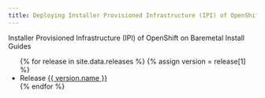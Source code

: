 ```yaml
---
title: Deploying Installer Provisioned Infrastructure (IPI) of OpenShift on Bare Metal
---
```


Installer Provisioned Infrastructure (IPI) of OpenShift on Baremetal Install Guides

<ul>
{% for release in site.data.releases %}
{% assign version = release[1] %}
  <li>Release
    <a href="{{ version.folder }}/">
      {{ version.name }}
    </a>
    <a href="{{ version.folder }}/index.pdf">
      <i class="fas fa-file-pdf"></i>
    </a>
  </li>
{% endfor %}
</ul>
